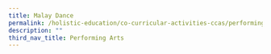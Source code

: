 ```yaml
---
title: Malay Dance
permalink: /holistic-education/co-curricular-activities-ccas/performing-arts/malay-dance
description: ""
third_nav_title: Performing Arts
---
```

